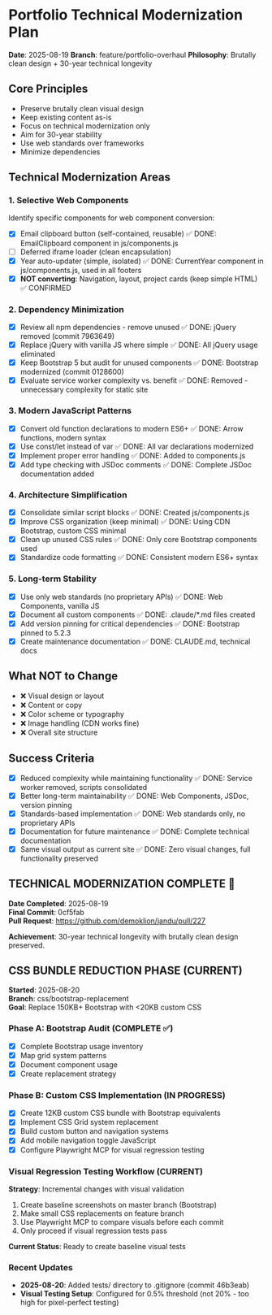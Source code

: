# Portfolio Technical Modernization Plan

**Date**: 2025-08-19
**Branch**: feature/portfolio-overhaul
**Philosophy**: Brutally clean design + 30-year technical longevity

## Core Principles
- Preserve brutally clean visual design
- Keep existing content as-is
- Focus on technical modernization only
- Aim for 30-year stability
- Use web standards over frameworks
- Minimize dependencies

## Technical Modernization Areas

### 1. Selective Web Components
Identify specific components for web component conversion:
- [x] Email clipboard button (self-contained, reusable) ✅ DONE: EmailClipboard component in js/components.js
- [ ] Deferred iframe loader (clean encapsulation)
- [x] Year auto-updater (simple, isolated) ✅ DONE: CurrentYear component in js/components.js, used in all footers
- [x] **NOT converting**: Navigation, layout, project cards (keep simple HTML) ✅ CONFIRMED

### 2. Dependency Minimization
- [x] Review all npm dependencies - remove unused ✅ DONE: jQuery removed (commit 7963649)
- [x] Replace jQuery with vanilla JS where simple ✅ DONE: All jQuery usage eliminated
- [x] Keep Bootstrap 5 but audit for unused components ✅ DONE: Bootstrap modernized (commit 0128600)
- [x] Evaluate service worker complexity vs. benefit ✅ DONE: Removed - unnecessary complexity for static site

### 3. Modern JavaScript Patterns
- [x] Convert old function declarations to modern ES6+ ✅ DONE: Arrow functions, modern syntax
- [x] Use const/let instead of var ✅ DONE: All var declarations modernized
- [x] Implement proper error handling ✅ DONE: Added to components.js
- [x] Add type checking with JSDoc comments ✅ DONE: Complete JSDoc documentation added

### 4. Architecture Simplification
- [x] Consolidate similar script blocks ✅ DONE: Created js/components.js
- [x] Improve CSS organization (keep minimal) ✅ DONE: Using CDN Bootstrap, custom CSS minimal
- [x] Clean up unused CSS rules ✅ DONE: Only core Bootstrap components used
- [x] Standardize code formatting ✅ DONE: Consistent modern ES6+ syntax

### 5. Long-term Stability
- [x] Use only web standards (no proprietary APIs) ✅ DONE: Web Components, vanilla JS
- [x] Document all custom components ✅ DONE: .claude/*.md files created
- [x] Add version pinning for critical dependencies ✅ DONE: Bootstrap pinned to 5.2.3
- [x] Create maintenance documentation ✅ DONE: CLAUDE.md, technical docs

## What NOT to Change
- ❌ Visual design or layout
- ❌ Content or copy
- ❌ Color scheme or typography
- ❌ Image handling (CDN works fine)
- ❌ Overall site structure

## Success Criteria
- [x] Reduced complexity while maintaining functionality ✅ DONE: Service worker removed, scripts consolidated
- [x] Better long-term maintainability ✅ DONE: Web Components, JSDoc, version pinning
- [x] Standards-based implementation ✅ DONE: Web standards only, no proprietary APIs
- [x] Documentation for future maintenance ✅ DONE: Complete technical documentation
- [x] Same visual output as current site ✅ DONE: Zero visual changes, full functionality preserved

## TECHNICAL MODERNIZATION COMPLETE 🎉

**Date Completed**: 2025-08-19  
**Final Commit**: 0cf5fab  
**Pull Request**: https://github.com/demoklion/jandu/pull/227

**Achievement**: 30-year technical longevity with brutally clean design preserved.

## CSS BUNDLE REDUCTION PHASE (CURRENT)

**Started**: 2025-08-20  
**Branch**: css/bootstrap-replacement  
**Goal**: Replace 150KB+ Bootstrap with <20KB custom CSS

### Phase A: Bootstrap Audit (COMPLETE ✅)
- [x] Complete Bootstrap usage inventory
- [x] Map grid system patterns
- [x] Document component usage
- [x] Create replacement strategy

### Phase B: Custom CSS Implementation (IN PROGRESS)
- [x] Create 12KB custom CSS bundle with Bootstrap equivalents
- [x] Implement CSS Grid system replacement
- [x] Build custom button and navigation systems
- [x] Add mobile navigation toggle JavaScript
- [x] Configure Playwright MCP for visual regression testing

### Visual Regression Testing Workflow (CURRENT)
**Strategy**: Incremental changes with visual validation
1. Create baseline screenshots on master branch (Bootstrap)
2. Make small CSS replacements on feature branch
3. Use Playwright MCP to compare visuals before each commit
4. Only proceed if visual regression tests pass

**Current Status**: Ready to create baseline visual tests

### Recent Updates
- **2025-08-20**: Added tests/ directory to .gitignore (commit 46b3eab)
- **Visual Testing Setup**: Configured for 0.5% threshold (not 20% - too high for pixel-perfect testing)